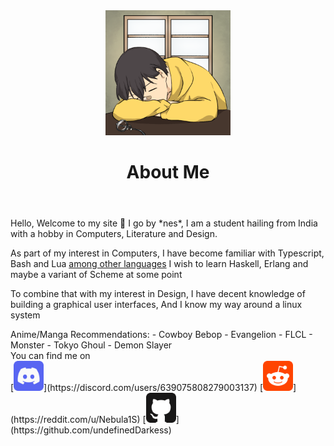 <style>.horizontal a {background: inherit;color: inherit;}</style>
<header>
<img src="/assets/images/pfp.png" alt="my pfp" width="200" height="200" class="rounded" />
<h1>About Me</h1>
</header>
Hello, Welcome to my site 👋
I go by *nes*, I am a student hailing from India with a hobby in Computers, 
Literature and Design.

As part of my interest in Computers,
I have become familiar with Typescript, Bash and Lua [among other languages](https://github-readme-stats.vercel.app/api/top-langs/?username=undefinedDarkness&layout=compact&langs_count=8)
I wish to learn Haskell, Erlang and maybe a variant of Scheme at some point

To combine that with my interest in Design,
I have decent knowledge of building a graphical user interfaces, And I know my way around a linux system

<div class='split' style="margin-top: 1em;">
<div>
Anime/Manga Recommendations:
- Cowboy Bebop
- Evangelion
- FLCL
- Monster
- Tokyo Ghoul
- Demon Slayer 
</div>
<div>
You can find me on

<div class='horizontal'>
[<img src="/assets/images/dump/discord.svg" width='48' height='48' alt='discord' />](https://discord.com/users/639075808279003137)
[<img src="https://raw.githubusercontent.com/edent/SuperTinyIcons/master/images/svg/reddit.svg" width='48' height='48' alt='reddit' />](https://reddit.com/u/Nebula1S)
[<img src="https://raw.githubusercontent.com/edent/SuperTinyIcons/master/images/svg/github.svg" width='48' height='48' alt='github' />](https://github.com/undefinedDarkess)
</div>
</div>
</div>
